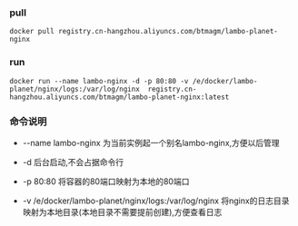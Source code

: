 ### pull

``
docker pull registry.cn-hangzhou.aliyuncs.com/btmagm/lambo-planet-nginx
``

### run

``
docker run --name lambo-nginx -d -p 80:80 -v /e/docker/lambo-planet/nginx/logs:/var/log/nginx  registry.cn-hangzhou.aliyuncs.com/btmagm/lambo-planet-nginx:latest
``

### 命令说明

- --name lambo-nginx 为当前实例起一个别名lambo-nginx,方便以后管理

- -d 后台启动,不会占据命令行

- -p 80:80 将容器的80端口映射为本地的80端口

- -v /e/docker/lambo-planet/nginx/logs:/var/log/nginx  将nginx的日志目录映射为本地目录(本地目录不需要提前创建),方便查看日志
